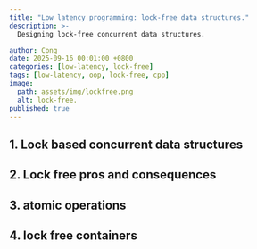 ```yaml
---
title: "Low latency programming: lock-free data structures."
description: >-
  Designing lock-free concurrent data structures.

author: Cong
date: 2025-09-16 00:01:00 +0800
categories: [low-latency, lock-free]
tags: [low-latency, oop, lock-free, cpp]
image:
  path: assets/img/lockfree.png
  alt: lock-free.
published: true
---
```


## 1. Lock based concurrent data structures



## 2. Lock free pros and consequences

## 3. atomic operations

## 4. lock free containers
